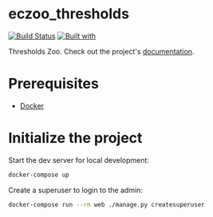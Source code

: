 # eczoo_thresholds

[![Build Status](https://travis-ci.org/errorcorrectionzoo/eczoo_thresholds.svg?branch=master)](https://travis-ci.org/errorcorrectionzoo/eczoo_thresholds)
[![Built with](https://img.shields.io/badge/Built_with-Cookiecutter_Django_Rest-F7B633.svg)](https://github.com/agconti/cookiecutter-django-rest)

Thresholds Zoo. Check out the project's [documentation](http://errorcorrectionzoo.github.io/eczoo_thresholds/).

# Prerequisites

- [Docker](https://docs.docker.com/docker-for-mac/install/)

# Initialize the project

Start the dev server for local development:

```bash
docker-compose up
```

Create a superuser to login to the admin:

```bash
docker-compose run --rm web ./manage.py createsuperuser
```
